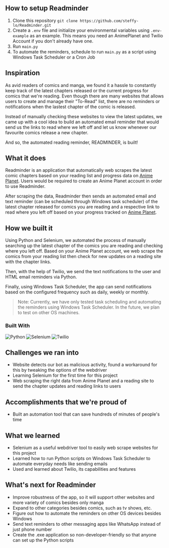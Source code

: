 ## How to setup Readminder
1. Clone this repository `git clone https://github.com/steffy-lo/Readminder.git`
2. Create a `.env` file and initialize your environmental variables using `.env-example` as an example. This means you need an AnimePlanet and Twilio Account if you don't already have one.
3. Run `main.py`
4. To automate the reminders, schedule to run `main.py` as a script using Windows Task Scheduler or a Cron Job

## Inspiration

As avid readers of comics and manga, we found it a hassle to constantly keep track of the latest chapters released or the current progress for comics that we're reading.
Even though there are many websites that allows users to create and manage their "To-Read" list, there are no reminders or notifications when the
lastest chapter of the comic is released. 

Instead of manually checking these websites to view the latest updates, we came up with a cool idea to build an automated email reminder that would send us the links to read where
we left off and let us know whenever our favourite comics release a new chapter.

And so, the automated reading reminder, READMINDER, is built!

## What it does

Readminder is an application that automatically web scrapes the latest comic chapters based on your reading list and progress data on [Anime Planet](https://www.anime-planet.com/).
Users would be required to create an Anime Planet account in order to use Readminder.

After scraping the data, Readminder then sends an automated email and text reminder (can be scheduled through Windows task scheduler) of the latest chapter released for comics you are reading and a
respective link to read where you left off based on your progress tracked on [Anime Planet](https://www.anime-planet.com/).


## How we built it

Using Python and Selenium, we automated the process of manually searching up the latest chapter of the comics you are reading and checking where you
left off. Based on your Anime Planet account, we web scrape the comics from your reading list then check for new updates on a reading site with the chapter links.

Then, with the help of Twilio, we send the text notifications to the user and HTML email reminders via Python.

Finally, using Windows Task Scheduler, the app can send notifications based on the configured frequency such as daily, weekly or monthly.

> Note: Currently, we have only tested task scheduling and automating the reminders using Windows Task Scheduler. In the future, we plan to test on other OS machines.

### Built With
![Python](https://img.shields.io/badge/-Python-303030?style=for-the-badge&logo=python&logoColor=ffde24)
![Selenium](https://img.shields.io/badge/-Selenium-303030?style=for-the-badge&logo=selenium&logoColor=green)
![Twilio](https://img.shields.io/badge/-Twilio-303030?style=for-the-badge&logo=twilio&logoColor=red)

## Challenges we ran into

- Website detects our bot as malicious activity, found a workaround for this by tweaking the options of the webdriver
- Learning Selenium for the first time for this project
- Web scraping the right data from Anime Planet and a reading site to send the chapter updates and reading links to users

## Accomplishments that we're proud of

- Built an automation tool that can save hundreds of minutes of people's time

## What we learned

- Selenium as a useful webdriver tool to easily web scrape websites for this project
- Learned how to run Python scripts on Windows Task Scheduler to automate everyday needs like sending emails
- Used and learned about Twilio, its capabilities and features

## What's next for Readminder

- Improve robustness of the app, so it will support other websites and more variety of comics besides only manga
- Expand to other categories besides comics, such as tv shows, etc.
- Figure out how to automate the reminders on other OS devices besides Windows
- Send text reminders to other messaging apps like WhatsApp instead of just phone number
- Create the .exe application so non-developer-friendly so that anyone can set up the Python scripts


